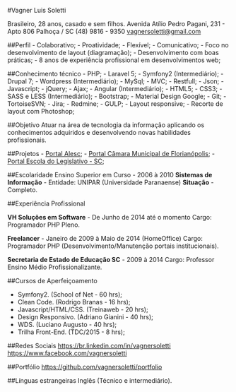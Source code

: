 #Vagner Luis Soletti

Brasileiro, 28 anos, casado e sem filhos.
Avenida Atílio Pedro Pagani, 231 - Apto 806
Palhoça / SC
(48) 9816 - 9350
[vagnersoletti@gmail.com](vagnersoletti@gmail.com)


##Perfil
    - Colaborativo;
    - Proatividade;
    - Flexível;
    - Comunicativo;
    - Foco no desenvolvimento de layout (diagramação);
    - Desenvolvimento com boas práticas;
    - 8 anos de experiência profissional em desenvolvimentos web;

##Conhecimento técnico
    - PHP;
    - Laravel 5;
    - Symfony2 (Intermediário);
    - Drupal 7;
    - Wordpress (Intermediário);
    - MySql;
    - MVC;
    - Restfull;
    - Json;
    - Javascript;
    - jQuery;
    - Ajax;
    - Angular (Intermediário);
    - HTML5;
    - CSS3;
    - SASS e LESS (Intermediário);
    - Bootstrap;
    - Material Design Google;
    - Git;
    - TortoiseSVN;
    - Jira;
    - Redmine;
    - GULP;
    - Layout responsive;
    - Recorte de layout com Photoshop;

##Objetivo
Atuar na área de tecnologia da informação aplicando os conhecimentos adquiridos e desenvolvendo novas habilidades profissionais.

##Projetos
    - [Portal Alesc](http://www.alesc.sc.gov.br);
    - [Portal Câmara Municipal de Florianópolis](http://www.cmf.sc.gov.br);
    - [Portal Escola do Legislativo - SC](http://escola.alesc.sc.gov.br);

##Escolaridade
Ensino Superior em Curso - 2006 à 2010
**Sistemas de Informação** - Entidade: UNIPAR (Universidade Paranaense)
**Situação** - Completo.

##Experiência Profissional

**VH Soluções em Software** - De Junho de 2014 até o momento
Cargo: Programador PHP Pleno.

**Freelancer** - Janeiro de 2009 à Maio de 2014 (HomeOffice)
Cargo: Programador PHP (Desenvolvimento/Manutenção portais institucionais).

**Secretaria de Estado de Educação SC** - 2009 à 2014
Cargo: Professor Ensino Médio Profissionalizante.

##Cursos de Aperfeiçoamento
 - Symfony2. (School of Net - 60 hrs);
 - Clean Code. (Rodrigo Branas - 16 hrs);
 - Javascript/HTML/CSS. (Treinaweb - 20 hrs);
 - Design Responsivo. (Adriano Gianini - 40 hrs);
 - WDS. (Luciano Augusto - 40 hrs);
 - Trilha Front-End. (TDC/2015 - 8 hrs);

##Redes Sociais
https://br.linkedin.com/in/vagnersoletti
https://www.facebook.com/vagnersoletti

##Portfólio
https://github.com/vagnersoletti/portfolio

##Línguas estrangeiras
Inglês (Técnico e intermediário).
